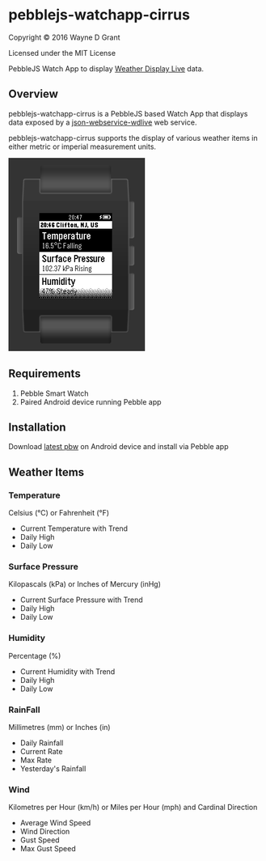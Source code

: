 # pebblejs-watchapp-cirrus

Copyright © 2016 Wayne D Grant

Licensed under the MIT License

PebbleJS Watch App to display [Weather Display Live](http://www.weather-display.com/wdlive.php) data.

## Overview

pebblejs-watchapp-cirrus is a PebbleJS based Watch App that displays data exposed by a [json-webservice-wdlive](https://github.com/waynedgrant/json-webservice-wdlive) web service.

pebblejs-watchapp-cirrus supports the display of various weather items in either metric or imperial measurement units.

![alt tag](screenshot.png)

## Requirements

1. Pebble Smart Watch
2. Paired Android device running Pebble app

## Installation

Download [latest pbw](https://github.com/waynedgrant/pebblejs-watchapp-cirrus/releases) on Android device and install via Pebble app

## Weather Items

### Temperature
Celsius (°C) or Fahrenheit (°F)
* Current Temperature with Trend
* Daily High
* Daily Low

### Surface Pressure
Kilopascals (kPa) or Inches of Mercury (inHg)
* Current Surface Pressure with Trend
* Daily High
* Daily Low

### Humidity
Percentage (%)
* Current Humidity with Trend
* Daily High
* Daily Low

### RainFall
Millimetres (mm) or Inches (in)
* Daily Rainfall
* Current Rate
* Max Rate
* Yesterday's Rainfall

### Wind
Kilometres per Hour (km/h) or Miles per Hour (mph) and Cardinal Direction
* Average Wind Speed
* Wind Direction
* Gust Speed
* Max Gust Speed

